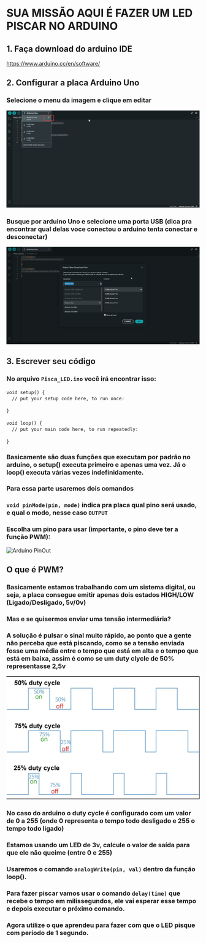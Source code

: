 # SUA MISSÃO AQUI É FAZER UM LED PISCAR NO ARDUINO
## 1. Faça download do arduino IDE
https://www.arduino.cc/en/software/

## 2. Configurar a placa Arduino Uno
### Selecione o menu da imagem e clique em editar
![menu](./menu.png)
### Busque por arduino Uno e selecione uma porta USB (dica pra encontrar qual delas voce conectou o arduino tenta conectar e desconectar)
![selecionar](./selecionar.png)
## 3. Escrever seu código
### No arquivo `Pisca_LED.ino` você irá encontrar isso:
```
void setup() {
  // put your setup code here, to run once:

}

void loop() {
  // put your main code here, to run repeatedly:

}
``` 

### Basicamente são duas funções que executam por padrão no arduino, o setup() executa primeiro e apenas uma vez. Já o loop() executa várias vezes indefinidamente.

### Para essa parte usaremos dois comandos
### `void pinMode(pin, mode)` indica pra placa qual pino será usado, e qual o modo, nesse caso `OUTPUT` 

### Escolha um pino para usar (importante, o pino deve ter a função PWM):
![Arduino PinOut](https://components101.com/sites/default/files/component_pin/Arduino-UNO-Parts-Marking.jpg)

## O que é PWM?
### Basicamente estamos trabalhando com um sistema digital, ou seja, a placa consegue emitir apenas dois estados HIGH/LOW (Ligado/Desligado, 5v/0v)
### Mas e se quisermos enviar uma tensão intermediária?
### A solução é pulsar o sinal muito rápido, ao ponto que a gente não perceba que está piscando, como se a tensão enviada fosse uma média entre o tempo que está em alta e o tempo que está em baixa, assim é como se um duty clycle de 50% representasse 2,5v
![PWM](./PWM.png)

### No caso do arduino o duty cycle é configurado com um valor de 0 a 255 (onde 0 representa o tempo todo desligado e 255 o tempo todo ligado)

### Estamos usando um LED de 3v, calcule o valor de saída para que ele não queime (entre 0 e 255)

### Usaremos o comando `analogWrite(pin, val)` dentro da função loop().

### Para fazer piscar vamos usar o comando `delay(time)` que recebe o tempo em milissegundos, ele vai esperar esse tempo e depois executar o próximo comando.

### Agora utilize o que aprendeu para fazer com que o LED pisque com período de 1 segundo.
